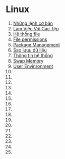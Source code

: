 # Linux
1. [Những lệnh cơ bản](https://github.com/minh231099/Linux/blob/master/Linux/chap_1.md)  
2. [Làm Việc Với Các Tệp](https://github.com/minh231099/Linux/blob/master/Linux/chap_2.md)  
3. [Hệ thống file](https://github.com/minh231099/Linux/blob/master/Linux/chap_3.md)  
4. [File permissions](https://github.com/minh231099/Linux/blob/master/Linux/chap_4.md)  
5. [Package Management](https://github.com/minh231099/Linux/blob/master/Linux/chap_5.md)  
6. [Sao lưuu dữ liệu](https://github.com/minh231099/Linux/blob/master/Linux/chap_6.md)  
7. [Thông tin hệ thống](https://github.com/minh231099/Linux/blob/master/Linux/chap_7.md)  
8. [Swap Memory](https://github.com/minh231099/Linux/blob/master/Linux/chap_8.md)  
9. [User Envinronment](https://github.com/minh231099/Linux/blob/master/Linux/chap_9.md)  
10. []()  
11. []()  
12. []()  
13. []()  
14. []()  
15. []()  
16. []()  
17. []()  
18. []()  
19. []()  
20. []()  
21. []()  
22. []()  
23. []()  
24. []()  
25. []()  

